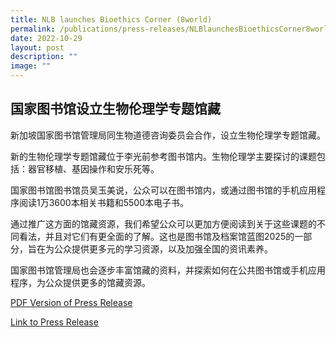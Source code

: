 ```yaml
---
title: NLB launches Bioethics Corner (8world)
permalink: /publications/press-releases/NLBlaunchesBioethicsCorner8world/
date: 2022-10-29
layout: post
description: ""
image: ""
---
```

国家图书馆设立生物伦理学专题馆藏
----------------

新加坡国家图书馆管理局同生物道德咨询委员会合作，设立生物伦理学专题馆藏。

新的生物伦理学专题馆藏位于李光前参考图书馆内。生物伦理学主要探讨的课题包括：器官移植、基因操作和安乐死等。

国家图书馆图书馆员吴玉美说，公众可以在图书馆内，或通过图书馆的手机应用程序阅读1万3600本相关书籍和5500本电子书。

通过推广这方面的馆藏资源，我们希望公众可以更加方便阅读到关于这些课题的不同看法，并且对它们有更全面的了解。这也是图书馆及档案馆蓝图2025的一部分，旨在为公众提供更多元的学习资源，以及加强全国的资讯素养。

国家图书馆管理局也会逐步丰富馆藏的资料，并探索如何在公共图书馆或手机应用程序，为公众提供更多的馆藏资源。

[PDF Version of Press Release](/files/publications/press-releases/8world%20article%20on%20Bioethics%20Corner.pdf)

[Link to Press Release](https://www.8world.com/singapore/nlb-partnering-with-bioethics-advisory-committee-bring-resources-on-bioethics-1958496)